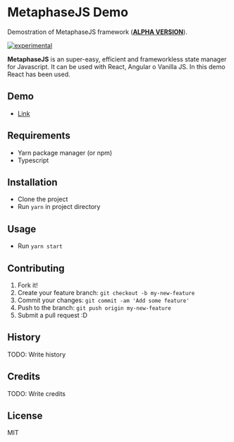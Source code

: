 # MetaphaseJS Demo

Demostration of MetaphaseJS framework (**<u>ALPHA VERSION</u>**).

[![experimental](http://badges.github.io/stability-badges/dist/experimental.svg)](http://github.com/badges/stability-badges)

**MetaphaseJS** is an super-easy, efficient and frameworkless state manager for Javascript. It can be used with React, Angular o Vanilla JS. In this demo React has been used.

## Demo

- [Link](https://yagolopez.js.org/metaphasejs-react-demo/build/)

## Requirements

- Yarn package manager (or npm)
- Typescript

## Installation

- Clone the project
- Run `yarn` in project directory

## Usage

- Run `yarn start`

## Contributing

1. Fork it!
2. Create your feature branch: `git checkout -b my-new-feature`
3. Commit your changes: `git commit -am 'Add some feature'`
4. Push to the branch: `git push origin my-new-feature`
5. Submit a pull request :D

## History

TODO: Write history

## Credits

TODO: Write credits

## License

MIT
